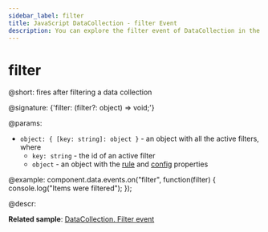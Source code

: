 ```yaml
---
sidebar_label: filter
title: JavaScript DataCollection - filter Event 
description: You can explore the filter event of DataCollection in the documentation of the DHTMLX JavaScript UI library. Browse developer guides and API reference, try out code examples and live demos, and download a free 30-day evaluation version of DHTMLX Suite.
---
```


# filter

@short: fires after filtering a data collection 

@signature: {'filter: (filter?: object) => void;'}

@params:
- `object: { [key: string]: object }` - an object with all the active filters, where
	- `key: string` - the id of an active filter
	- `object` - an object with the [rule](data_collection/api/datacollection_filter_method.md) and [config](data_collection/api/datacollection_filter_method.md) properties

@example:
component.data.events.on("filter", function(filter) {
    console.log("Items were filtered");
});

@descr:

**Related sample**: [DataCollection. Filter event](https://snippet.dhtmlx.com/yerog2b5)